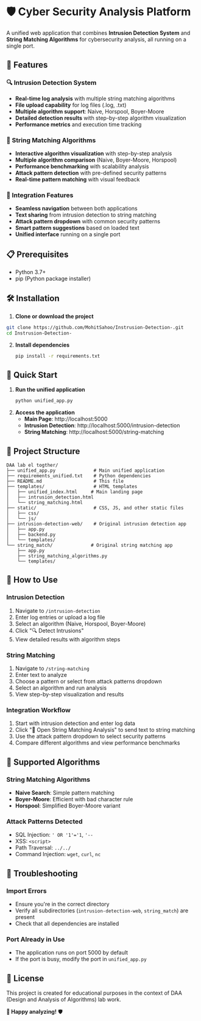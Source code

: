 # 🛡️ Cyber Security Analysis Platform

A unified web application that combines **Intrusion Detection System** and **String Matching Algorithms** for cybersecurity analysis, all running on a single port.

## 🚀 Features

### 🔍 Intrusion Detection System

- **Real-time log analysis** with multiple string matching algorithms
- **File upload capability** for log files (.log, .txt)
- **Multiple algorithm support**: Naive, Horspool, Boyer-Moore
- **Detailed detection results** with step-by-step algorithm visualization
- **Performance metrics** and execution time tracking

### 🔗 String Matching Algorithms

- **Interactive algorithm visualization** with step-by-step analysis
- **Multiple algorithm comparison** (Naive, Boyer-Moore, Horspool)
- **Performance benchmarking** with scalability analysis
- **Attack pattern detection** with pre-defined security patterns
- **Real-time pattern matching** with visual feedback

### 🔄 Integration Features

- **Seamless navigation** between both applications
- **Text sharing** from intrusion detection to string matching
- **Attack pattern dropdown** with common security patterns
- **Smart pattern suggestions** based on loaded text
- **Unified interface** running on a single port

## 📋 Prerequisites

- Python 3.7+
- pip (Python package installer)

## 🛠️ Installation

1. **Clone or download the project**

```bash
git clone https://github.com/MohitSahoo/Instrusion-Detection-.git
cd Instrusion-Detection-
 ```

2. **Install dependencies**
   ```bash
   pip install -r requirements.txt
   ```

## 🚀 Quick Start

1. **Run the unified application**
   ```bash
   python unified_app.py
   ```
2. **Access the application**
   - **Main Page**: http://localhost:5000
   - **Intrusion Detection**: http://localhost:5000/intrusion-detection
   - **String Matching**: http://localhost:5000/string-matching

## 📁 Project Structure

```
DAA lab el togther/
├── unified_app.py              # Main unified application
├── requirements_unified.txt    # Python dependencies
├── README.md                   # This file
├── templates/                  # HTML templates
│   ├── unified_index.html     # Main landing page
│   ├── intrusion_detection.html
│   └── string_matching.html
├── static/                     # CSS, JS, and other static files
│   ├── css/
│   └── js/
├── intrusion-detection-web/    # Original intrusion detection app
│   ├── app.py
│   ├── backend.py
│   └── templates/
└── string_match/              # Original string matching app
    ├── app.py
    ├── string_matching_algorithms.py
    └── templates/
```

## 🎯 How to Use

### Intrusion Detection

1. Navigate to `/intrusion-detection`
2. Enter log entries or upload a log file
3. Select an algorithm (Naive, Horspool, Boyer-Moore)
4. Click "🔍 Detect Intrusions"
5. View detailed results with algorithm steps

### String Matching

1. Navigate to `/string-matching`
2. Enter text to analyze
3. Choose a pattern or select from attack patterns dropdown
4. Select an algorithm and run analysis
5. View step-by-step visualization and results

### Integration Workflow

1. Start with intrusion detection and enter log data
2. Click "🔗 Open String Matching Analysis" to send text to string matching
3. Use the attack pattern dropdown to select security patterns
4. Compare different algorithms and view performance benchmarks

## 🔧 Supported Algorithms

### String Matching Algorithms

- **Naive Search**: Simple pattern matching
- **Boyer-Moore**: Efficient with bad character rule
- **Horspool**: Simplified Boyer-Moore variant

### Attack Patterns Detected

- SQL Injection: `' OR '1'='1`, `'--`
- XSS: `<script>`
- Path Traversal: `../../`
- Command Injection: `wget`, `curl`, `nc`

## 🔧 Troubleshooting

### Import Errors

- Ensure you're in the correct directory
- Verify all subdirectories (`intrusion-detection-web`, `string_match`) are present
- Check that all dependencies are installed

### Port Already in Use

- The application runs on port 5000 by default
- If the port is busy, modify the port in `unified_app.py`

## 📝 License

This project is created for educational purposes in the context of DAA (Design and Analysis of Algorithms) lab work.


**🚀 Happy analyzing!** 🛡️
